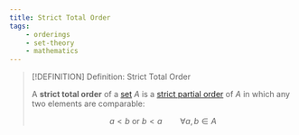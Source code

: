 ```yaml
---
title: Strict Total Order
tags:
    - orderings
    - set-theory
    - mathematics
---
```


>[!DEFINITION] Definition: Strict Total Order
>
>A **strict total order** of a [set](../../Set.md) $A$ is a [strict partial order](Strict%20Partial%20Order.md) of $A$ in which any two elements are comparable:
>
>$$
>a \lt b \text{ or } b \lt a \qquad \forall a,b \in A
>$$
>